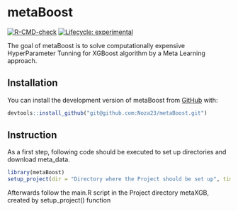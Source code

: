 
<!-- README.md is generated from README.Rmd. Please edit that file -->

# metaBoost

<!-- badges: start -->

[![R-CMD-check](https://github.com/Noza23/metaXGB/actions/workflows/R-CMD-check.yaml/badge.svg)](https://github.com/Noza23/metaXGB/actions/workflows/R-CMD-check.yaml)
[![Lifecycle:
experimental](https://img.shields.io/badge/lifecycle-experimental-orange.svg)](https://lifecycle.r-lib.org/articles/stages.html#experimental)
<!-- badges: end -->

The goal of metaBoost is to solve computationally expensive
HyperParameter Tunning for XGBoost algorithm by a Meta Learning
approach.

## Installation

You can install the development version of metaBoost from
[GitHub](https://github.com/) with:

``` r
devtools::install_github("git@github.com:Noza23/metaBoost.git")
```

## Instruction

As a first step, following code should be executed to set up directories
and download meta_data.

``` r
library(metaBoost)
setup_project(dir = "Directory where the Project should be set up", timeout = 300)
```

Afterwards follow the main.R script in the Project directory metaXGB,
created by setup_project() function
